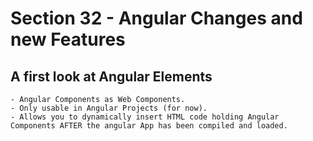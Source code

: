 # Section 32 - Angular Changes and new Features

## A first look at Angular Elements

    - Angular Components as Web Components.
    - Only usable in Angular Projects (for now).
    - Allows you to dynamically insert HTML code holding Angular Components AFTER the angular App has been compiled and loaded.
